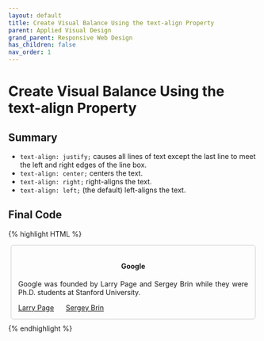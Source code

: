 ```yaml
---
layout: default
title: Create Visual Balance Using the text-align Property
parent: Applied Visual Design
grand_parent: Responsive Web Design
has_children: false
nav_order: 1
---
```

# Create Visual Balance Using the text-align Property
## Summary
- `text-align: justify;` causes all lines of text except the last line to meet the left and right edges of the line box.
- `text-align: center;` centers the text.
- `text-align: right;` right-aligns the text.
- `text-align: left;` (the default) left-aligns the text.

## Final Code

{% highlight HTML %}
<style>
  h4 {
    text-align: center;
  }
  p {
    text-align: justify;
  }
  .links {
    margin-right: 20px;

  }
  .fullCard {
    border: 1px solid #ccc;
    border-radius: 5px;
    margin: 10px 5px;
    padding: 4px;
  }
  .cardContent {
    padding: 10px;
  }
</style>
<div class="fullCard">
  <div class="cardContent">
    <div class="cardText">
      <h4>Google</h4>
      <p>Google was founded by Larry Page and Sergey Brin while they were Ph.D. students at Stanford University.</p>
    </div>
    <div class="cardLinks">
      <a href="https://en.wikipedia.org/wiki/Larry_Page" target="_blank" class="links">Larry Page</a>
      <a href="https://en.wikipedia.org/wiki/Sergey_Brin" target="_blank" class="links">Sergey Brin</a>
    </div>
  </div>
</div>
{% endhighlight %}